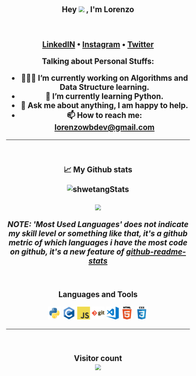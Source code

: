 
<h2 align="center">Hey <img src="https://media.giphy.com/media/hvRJCLFzcasrR4ia7z/giphy.gif" width="25px"> , I'm Lorenzo
<p align="center">
  <br>
  <br>
  <a href="https:// www.linkedin.com/in/lorenzo-battistela">LinkedIN</a> •
  <a href="https://www.instagram.com/lorenzo_wb/">Instagram</a> •
  <a href="https://twitter.com/Lorenzoowb">Twitter</a>
</p>


**Talking about Personal Stuffs:**

- 👨🏽‍💻  I’m currently working on Algorithms and Data Structure learning.
- 🌱  I’m currently learning Python. 
- 💬  Ask me about anything, I am happy to help.
- 📫  How to reach me: lorenzowbdev@gmail.com

***

 <br>

📈 My Github stats <br />
<p align="center">
  <img src="https://github-readme-stats.vercel.app/api/top-langs/?username=lorenzobattistela&layout=compact&langs_count=16&theme=dracula"" alt="shwetangStats" />  
  <br />
  <br />
  <img src="https://github-readme-stats.vercel.app/api?username=lorenzobattistela&show_icons=true&theme=dracula&include_all_commits=true&count_private=true" />
</p>

*NOTE: 'Most Used Languages' does not indicate my skill level or something like that, it's a github metric of which languages i have the most code on github, it's a new feature of [github-readme-stats](https://github.com/anuraghazra/github-readme-stats)*

<br>

**Languages and Tools**

<code><img height="35rem" src="https://raw.githubusercontent.com/devicons/devicon/master/icons/python/python-original.svg" alt="Python" /></code>
<code><img height="35rem" src="https://github.com/devicons/devicon/blob/master/icons/c/c-original.svg" alt="C" /></code>
<code><img height="35rem" src="https://raw.githubusercontent.com/github/explore/80688e429a7d4ef2fca1e82350fe8e3517d3494d/topics/javascript/javascript.png"></code>
<code><img height="35rem" src="https://raw.githubusercontent.com/github/explore/80688e429a7d4ef2fca1e82350fe8e3517d3494d/topics/git/git.png"></code>
<code><img alt="Visual Studio Code" height="35rem" src="https://raw.githubusercontent.com/github/explore/80688e429a7d4ef2fca1e82350fe8e3517d3494d/topics/visual-studio-code/visual-studio-code.png" /></code>
<code><img alt="HTML5" height="35rem" src="https://raw.githubusercontent.com/github/explore/80688e429a7d4ef2fca1e82350fe8e3517d3494d/topics/html/html.png" /></code>
<code><img alt="CSS3" height="35rem" src="https://raw.githubusercontent.com/github/explore/80688e429a7d4ef2fca1e82350fe8e3517d3494d/topics/css/css.png" /></code>

***

<br />

<p align="center"> 
  Visitor count<br>
  <img src="https://profile-counter.glitch.me/Lorenzobattistela/count.svg" />
</p>
